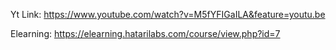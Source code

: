 Yt Link:
https://www.youtube.com/watch?v=M5fYFIGaILA&feature=youtu.be

Elearning:
https://elearning.hatarilabs.com/course/view.php?id=7

